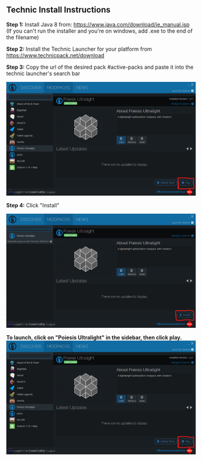 ## Technic Install Instructions

**Step 1:** Install Java 8 from: https://www.java.com/download/ie_manual.jsp 
(If you can't run the installer and you're on windows, add .exe to the end of the filename)

**Step 2:** Install the Technic Launcher for your platform from https://www.technicpack.net/download 

**Step 3:** Copy the url of the desired pack #active-packs and paste it into the technic launcher's search bar 

![Where is the search bar?](/assets/technic-install-3.png)

**Step 4:** Click "Install" 

![Where is the install button?](/assets/technic-install-2.png)

**To launch, click on "Poiesis Ultralight" in the sidebar, then click play.**
![Where is the play button?](/assets/technic-install-3.png)



